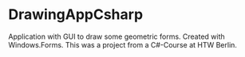 # DrawingAppCsharp
Application with GUI to draw some geometric forms.
Created with Windows.Forms.
This was a project from a C#-Course at HTW Berlin.
